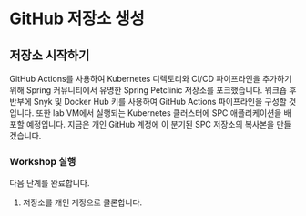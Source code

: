 # GitHub 저장소 생성

## 저장소 시작하기

GitHub Actions를 사용하여 Kubernetes 디렉토리와 CI/CD 파이프라인을 추가하기 위해 Spring 커뮤니티에서 유명한 Spring Petclinic 저장소를 포크했습니다. 워크숍 후반부에 Snyk 및 Docker Hub 키를 사용하여 GitHub Actions 파이프라인을 구성할 것입니다. 또한 lab VM에서 실행되는 Kubernetes 클러스터에 SPC 애플리케이션을 배포할 예정입니다. 지금은 개인 GitHub 계정에 이 분기된 SPC 저장소의 복사본을 만들겠습니다.

### Workshop 실행

다음 단계를 완료합니다.

1. 저장소를 개인 계정으로 클론합니다.
